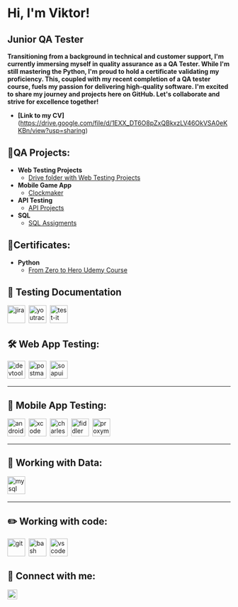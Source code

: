<h1>Hi, I'm Viktor!</h1>
<h2>Junior QA Tester</h2>
<b>Transitioning from a background in technical and customer support, I'm currently immersing myself in quality assurance as a QA Tester. While I'm still mastering the Python, I'm proud to hold a certificate validating my proficiency. This, coupled with my recent completion of a QA tester course, fuels my passion for delivering high-quality software. I'm excited to share my journey and projects here on GitHub. Let's collaborate and strive for excellence together!
</b>

- <b>[Link to my CV]</b>(https://drive.google.com/file/d/1EXX_DT6O8pZxQBkxzLV46OkVSA0eKKBn/view?usp=sharing)

<h2>📂QA Projects:</h2>

- <b>Web Testing Projects</b>
  - [Drive folder with Web Testing Projects](https://drive.google.com/drive/folders/1_h3BlXtvLST5L0oIUmxIofecWg-8IGTl)
- <b>Mobile Game App</b>
  - [Clockmaker](https://drive.google.com/drive/folders/1FGLg1DuMvPhF97ZC127GSUfackynnXNW)
- <b>API Testing</b> 
  - [API Projects](https://drive.google.com/drive/folders/13QfST1bH1l63n3k35f9D_0gH6I3Df0Mj)
- <b>SQL</b>
  - [SQL Assigments](https://drive.google.com/drive/folders/1cMC3Y2jGYQC3POScrNWDgs4VrBVeF4HK)
 
<h2>📜Certificates:</h2>

- <b>Python</b>
  - [From Zero to Hero Udemy Course](https://www.udemy.com/certificate/UC-2df9330f-a72e-4c8d-a948-86626ac44ce2/)
 

    

<h2>📁 Testing Documentation</h2>

<div>
  <img src="https://cdn.jsdelivr.net/gh/devicons/devicon/icons/jira/jira-original.svg" title="jira" alt="jira" width="40" height="40"/>&nbsp
  <img src="https://upload.wikimedia.org/wikipedia/commons/thumb/8/8d/YouTrack_Icon.svg/1024px-YouTrack_Icon.svg.png?20200803082248" title="youtrack" alt="youtrack" width="40" height="40"/>&nbsp
  <img src="https://docs.testit.software/images/testit_logo_icon_blue.png" title="test-it" alt="test-it" width="40" height="40"/>&nbsp
</div>

<h2>🛠 Web App Testing:</h2>

<div>
  <img src="https://d33wubrfki0l68.cloudfront.net/38b5c953a4667366685d55db55d057c86db1fc54/a0fdc/static/acae6b24d940347661ca901ea07f47c1/chrome-dev-logo-icon.png" title="devtools" alt="devtools" width="40" height="40"/>&nbsp
  <img src="https://seeklogo.com/images/P/postman-logo-0087CA0D15-seeklogo.com.png" title="postman" alt="postman" width="40" height="40"/>&nbsp
  <img src="https://static0.smartbear.co/smartbearbrand/media/images/home/soapui-icon.svg" title="soapui" alt="soapui" width="40" height="40"/>&nbsp
</div>

---

<h2>📱 Mobile App Testing:</h2>

<div>
  <img src="https://cdn.jsdelivr.net/gh/devicons/devicon/icons/androidstudio/androidstudio-original.svg" title="android-studio" alt="android-studio" width="40" height="40"/>&nbsp
  <img src="https://cdn.jsdelivr.net/gh/devicons/devicon/icons/xcode/xcode-original.svg" title="xcode" alt="xcode" width="40" height="40"/>&nbsp
  <img src="https://cdn.icon-icons.com/icons2/3053/PNG/512/charles_proxy_macos_bigsur_icon_190302.png" title="charles-proxy" alt="charles-proxy" width="40" height="40"/>&nbsp
  <img src="https://www.megaleechers.com/storage/Fiddler-Everywhere-Icon.png" title="fiddler" alt="fiddler" width="40" height="40"/>&nbsp
  <img src="https://pbs.twimg.com/profile_images/1589614420766126080/slAIVDtr_400x400.jpg" title="proxyman" alt="proxyman" width="40" height="40"/>&nbsp
</div>


---

<h2>💾 Working with Data:</h2>

<div>
  <img src="https://cdn.jsdelivr.net/gh/devicons/devicon/icons/mysql/mysql-original.svg" title="mysql" alt="mysql" width="40" height="40"/>&nbsp
</div>

---

<h2>✏️ Working with code:</h2>

<div>
  <img src="https://cdn.jsdelivr.net/gh/devicons/devicon/icons/git/git-original.svg" title="git" alt="git" width="40" height="40"/>&nbsp
  <img src="https://upload.wikimedia.org/wikipedia/commons/thumb/4/4b/Bash_Logo_Colored.svg/1024px-Bash_Logo_Colored.svg.png?20180723054350" title="bash" alt="bash" width="40" height="40"/>&nbsp
  <img src="https://cdn.jsdelivr.net/gh/devicons/devicon/icons/vscode/vscode-original.svg" title="vscode" alt="vscode" width="40" height="40"/>&nbsp
</div>

<h2> 🤳 Connect with me:</h2>

[<img align="left" alt="JoshMadakor | LinkedIn" width="22px" src="https://cdn.jsdelivr.net/npm/simple-icons@v3/icons/linkedin.svg" />][linkedin]

[linkedin]: https://www.linkedin.com/in/viknikland/

